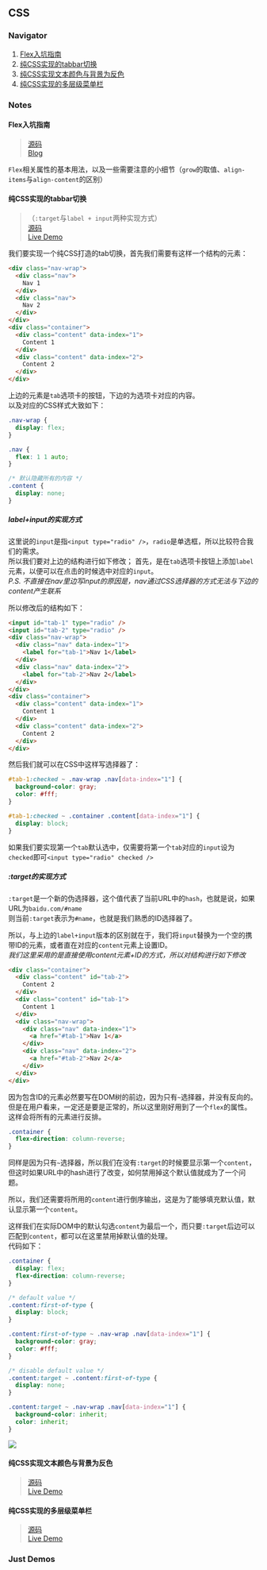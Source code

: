 ## CSS

### Navigator

1. [Flex入坑指南](#flex入坑指南)
2. [纯CSS实现的tabbar切换](#纯css实现的tabbar切换)
3. [纯CSS实现文本颜色与背景为反色](#纯css实现文本颜色与背景为反色)
4. [纯CSS实现的多层级菜单栏](#纯css实现的多层级菜单栏)

### Notes

#### Flex入坑指南

> [源码](./html/flex)  
> [Blog](https://blog.jiasm.org/2018/06/03/Flex入坑指南/)

`Flex`相关属性的基本用法，以及一些需要注意的小细节（`grow`的取值、`align-items`与`align-content`的区别）  

#### 纯CSS实现的tabbar切换

> （`:target`与`label + input`两种实现方式）  
> [源码](./dist/css/navigator-bar.scss)  
> [Live Demo](https://blog.jiasm.org/notebook/html/pure-css-tab-bar.html)

我们要实现一个纯CSS打造的tab切换，首先我们需要有这样一个结构的元素：
```html
<div class="nav-wrap">
  <div class="nav">
    Nav 1
  </div>
  <div class="nav">
    Nav 2
  </div>
</div>
<div class="container">
  <div class="content" data-index="1">
    Content 1
  </div>
  <div class="content" data-index="2">
    Content 2
  </div>
</div>
```
上边的元素是`tab`选项卡的按钮，下边的为选项卡对应的内容。  
以及对应的CSS样式大致如下：
```css
.nav-wrap {
  display: flex;
}

.nav {
  flex: 1 1 auto;
}

/* 默认隐藏所有的内容 */
.content {
  display: none;
}
```

##### label+input的实现方式

这里说的`input`是指`<input type="radio" />`，`radio`是单选框，所以比较符合我们的需求。  
所以我们要对上边的结构进行如下修改；
首先，是在`tab`选项卡按钮上添加`label`元素，以便可以在点击的时候选中对应的`input`。  
*P.S. 不直接在nav里边写input的原因是，nav通过CSS选择器的方式无法与下边的content产生联系*  

所以修改后的结构如下：  
```html
<input id="tab-1" type="radio" />
<input id="tab-2" type="radio" />
<div class="nav-wrap">
  <div class="nav" data-index="1">
    <label for="tab-1">Nav 1</label>
  </div>
  <div class="nav" data-index="2">
    <label for="tab-2">Nav 2</label>
  </div>
</div>
<div class="container">
  <div class="content" data-index="1">
    Content 1
  </div>
  <div class="content" data-index="2">
    Content 2
  </div>
</div>
```

然后我们就可以在CSS中这样写选择器了：
```css
#tab-1:checked ~ .nav-wrap .nav[data-index="1"] {
  background-color: gray;
  color: #fff;
}

#tab-1:checked ~ .container .content[data-index="1"] {
  display: block;
}
```

如果我们要实现第一个`tab`默认选中，仅需要将第一个`tab`对应的`input`设为`checked`即可`<input type="radio" checked />`  

##### :target的实现方式

`:target`是一个新的伪选择器，这个值代表了当前URL中的`hash`，也就是说，如果URL为`baidu.com/#name`  
则当前`:target`表示为`#name`，也就是我们熟悉的ID选择器了。  

所以，与上边的`label+input`版本的区别就在于，我们将`input`替换为一个空的携带ID的元素，或者直在对应的`content`元素上设置ID。  
*我们这里采用的是直接使用content元素+ID的方式，所以对结构进行如下修改*  

```html
<div class="container">
  <div class="content" id="tab-2">
    Content 2
  </div>
  <div class="content" id="tab-1">
    Content 1
  </div>
  <div class="nav-wrap">
    <div class="nav" data-index="1">
      <a href="#tab-1">Nav 1</a>
    </div>
    <div class="nav" data-index="2">
      <a href="#tab-2">Nav 2</a>
    </div>
  </div>
</div>
```

因为包含ID的元素必然要写在DOM树的前边，因为只有`~`选择器，并没有反向的。  
但是在用户看来，一定还是要是正常的，所以这里刚好用到了一个`flex`的属性。
这样会将所有的元素进行反排。
```css
.container {
  flex-direction: column-reverse;
}
```

同样是因为只有`~`选择器，所以我们在没有`:target`的时候要显示第一个`content`，但这时如果URL中的hash进行了改变，如何禁用掉这个默认值就成为了一个问题。

所以，我们还需要将所用的`content`进行倒序输出，这是为了能够填充默认值，默认显示第一个`content`。  

这样我们在实际DOM中的默认勾选`content`为最后一个，而只要`:target`后边可以匹配到`content`，都可以在这里禁用掉默认值的处理。  
代码如下：

```css
.container {
  display: flex;
  flex-direction: column-reverse;
}

/* default value */
.content:first-of-type {
  display: block;
}

.content:first-of-type ~ .nav-wrap .nav[data-index="1"] {
  background-color: gray;
  color: #fff;
}

/* disable default value */
.content:target ~ .content:first-of-type {
  display: none;
}

.content:target ~ .nav-wrap .nav[data-index="1"] {
  background-color: inherit;
  color: inherit;
}
```

![](/dist/img/example-pure-css-tabbar.gif)

#### 纯CSS实现文本颜色与背景为反色

> [源码](./html/invert-background-color-2-text-color.html)  
> [Live Demo](https://blog.jiasm.org/notebook/html/invert-background-color-2-text-color.html)

#### 纯CSS实现的多层级菜单栏

> [源码](./html/deep-child-menu.html)  
> [Live Demo](https://blog.jiasm.org/notebook/html/deep-child-menu.html)

### Just Demos
